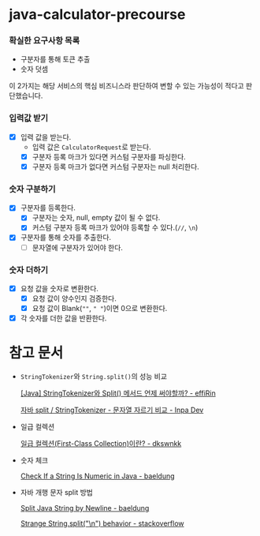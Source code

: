 # java-calculator-precourse

### 확실한 요구사항 목록

- 구분자를 통해 토큰 추출
- 숫자 덧셈

이 2가지는 해당 서비스의 핵심 비즈니스라 판단하여 변할 수 있는 가능성이 적다고 판단했습니다.

### 입력값 받기
- [x] 입력 값을 받는다.
  - 입력 값은 `CalculatorRequest`로 받는다. 
  - [x] 구분자 등록 마크가 있다면 커스텀 구분자를 파싱한다.
  - [x] 구분자 등록 마크가 없다면 커스텀 구분자는 null 처리한다.
### 숫자 구분하기
- [x] 구분자를 등록한다.
  - [x] 구분자는 숫자, null, empty 값이 될 수 없다. 
  - [x] 커스텀 구분자 등록 마크가 있어야 등록할 수 있다.(`//`, `\n`)
- [x] 구분자를 통해 숫자를 추출한다.
  - [ ] 문자열에 구분자가 있어야 한다.
### 숫자 더하기
- [x] 요청 값을 숫자로 변환한다.
  - [x] 요청 값이 양수인지 검증한다.
  - [x] 요청 값이 Blank(`""`, `" "`)이면 0으로 변환한다.
- [x] 각 숫자를 더한 값을 반환한다.

# 참고 문서

- `StringTokenizer`와 `String.split()`의 성능 비교

  [[Java] StringTokenizer와 Split() 메서드 언제 써야할까? - effiRin](https://velog.io/@effirin/Java-StringTokenizer%EC%99%80-Split-%EB%A9%94%EC%84%9C%EB%93%9C-%EC%96%B8%EC%A0%9C-%EC%8D%A8%EC%95%BC%ED%95%A0%EA%B9%8C)

  [자바 split / StringTokenizer - 문자열 자르기 비교 - Inpa Dev](https://inpa.tistory.com/entry/JAVA-%E2%98%95-Split-StringTokenizer-%EB%AC%B8%EC%9E%90%EC%97%B4-%EC%9E%90%EB%A5%B4%EA%B8%B0-%EB%B9%84%EA%B5%90%ED%95%98%EA%B8%B0)

- 일급 컬렉션

  [일급 컬렉션(First-Class Collection)이란? - dkswnkk](https://dkswnkk.tistory.com/696)

- 숫자 체크

  [Check If a String Is Numeric in Java - baeldung](https://www.baeldung.com/java-check-string-number)

- 자바 개행 문자 split 방법

  [Split Java String by Newline - baeldung](https://www.baeldung.com/java-string-split-by-newline)

  [Strange String.split("\n") behavior - stackoverflow](https://stackoverflow.com/questions/4539878/strange-string-split-n-behavior/46288888)